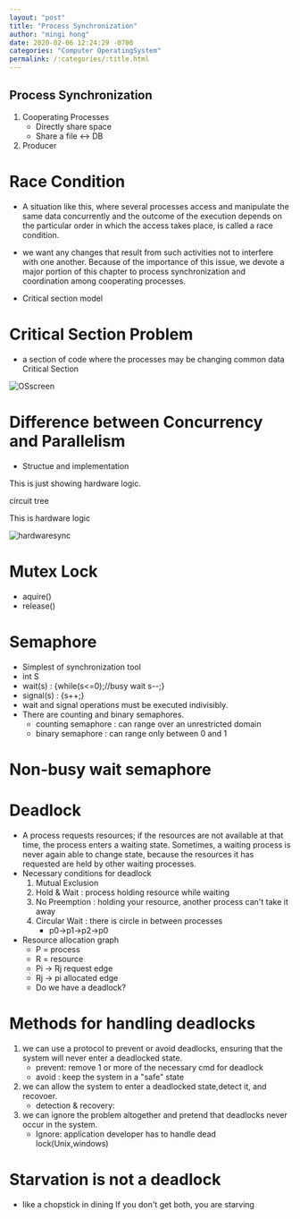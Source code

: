```yaml
---
layout: "post"
title: "Process Synchronization"
author: "mingi hong"
date: 2020-02-06 12:24:29 -0700
categories: "Computer OperatingSystem"
permalink: /:categories/:title.html
---
```


## Process Synchronization

1. Cooperating Processes
    - Directly share space
    - Share a file <-> DB
2. Producer

# Race Condition
- A situation like this, where several processes access and manipulate the same data concurrently and the outcome of the execution depends on the particular order in which the access takes place, is called a race condition.

- we want any changes that result from such activities not to interfere with one another. Because of the importance of this issue, we devote a major portion of this chapter to process synchronization and coordination among cooperating processes.

- Critical section model

# Critical Section Problem

- a section of code where the processes may be changing common data Critical Section

![OSscreen](/minglab/assets/OSscreen.png)

# Difference between Concurrency and Parallelism
- Structue and implementation


This is just showing hardware logic.

circuit tree 


This is hardware logic

![hardwaresync](/minglab/assets/HardwareSync.png)

# Mutex Lock
- aquire()
- release()


# Semaphore
- Simplest of synchronization tool
- int S
- wait(s) : {while(s<=0);//busy wait s--;}
- signal(s) : {s++;}
- wait and signal operations must be executed indivisibly.
- There are counting and binary semaphores.
    - counting semaphore : can range over an unrestricted domain
    - binary semaphore : can range only between 0 and 1

# Non-busy wait semaphore


# Deadlock
- A process requests resources; if the resources are not available at that time, the process enters a waiting state. Sometimes, a waiting process is never again able to change state, because the resources it has requested are held by other waiting processes.
- Necessary conditions for deadlock
    1. Mutual Exclusion
    2. Hold & Wait : process holding resource while waiting
    3. No Preemption : holding your resource, another process can't take it away
    4. Circular Wait : there is circle in between processes
        - p0->p1->p2->p0
- Resource allocation graph 
    - P = process
    - R = resource
    - Pi -> Rj request edge
    - Rj -> pi allocated edge
    - Do we have a deadlock?

# Methods for handling deadlocks
1. we can use a protocol to prevent or avoid deadlocks, ensuring that the system will never enter a deadlocked state.
    - prevent: remove 1 or more of the necessary cmd for deadlock
    - avoid : keep the system in a "safe" state
2. we can allow the system to enter a deadlocked state,detect it, and recovoer.
    - detection & recovery: 
3. we can ignore the problem altogether and pretend that deadlocks never occur in the system.
    - Ignore: application developer has to handle dead lock(Unix,windows)

# Starvation is not a deadlock
- like a chopstick in dining If you don't get both, you are starving




